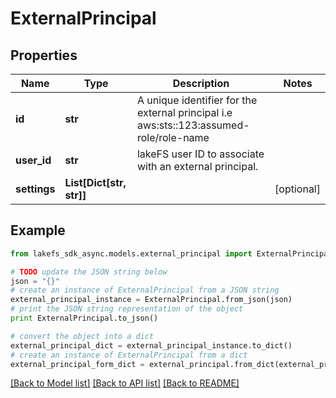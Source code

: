 # ExternalPrincipal


## Properties

Name | Type | Description | Notes
------------ | ------------- | ------------- | -------------
**id** | **str** | A unique identifier for the external principal i.e aws:sts::123:assumed-role/role-name | 
**user_id** | **str** | lakeFS user ID to associate with an external principal.  | 
**settings** | **List[Dict[str, str]]** |  | [optional] 

## Example

```python
from lakefs_sdk_async.models.external_principal import ExternalPrincipal

# TODO update the JSON string below
json = "{}"
# create an instance of ExternalPrincipal from a JSON string
external_principal_instance = ExternalPrincipal.from_json(json)
# print the JSON string representation of the object
print ExternalPrincipal.to_json()

# convert the object into a dict
external_principal_dict = external_principal_instance.to_dict()
# create an instance of ExternalPrincipal from a dict
external_principal_form_dict = external_principal.from_dict(external_principal_dict)
```
[[Back to Model list]](../README.md#documentation-for-models) [[Back to API list]](../README.md#documentation-for-api-endpoints) [[Back to README]](../README.md)


